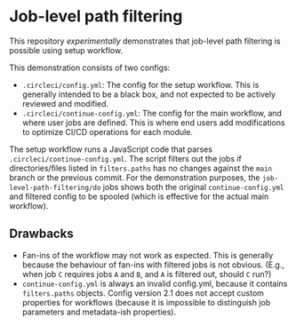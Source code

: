 # Job-level path filtering

This repository _experimentally_ demonstrates that job-level path filtering is possible using setup workflow.

This demonstration consists of two configs:

* `.circleci/config.yml`: The config for the setup workflow. This is generally intended to be a black box, and not expected to be actively reviewed and modified.
* `.circleci/continue-config.yml`: The config for the main workflow, and where user jobs are defined. This is where end users add modifications to optimize CI/CD operations for each module.

The setup workflow runs a JavaScript code that parses `.circleci/continue-config.yml`. The script filters out the jobs if directories/files listed in `filters.paths` has no changes against the `main` branch or the previous commit. For the demonstration purposes, the `job-level-path-filtering/do` jobs shows both the original `continue-config.yml` and filtered config to be spooled (which is effective for the actual main workflow).

## Drawbacks

* Fan-ins of the workflow may not work as expected. This is generally because the behaviour of fan-ins with filtered jobs is not obvious. (E.g., when job `C` requires jobs `A` and `B`, and `A` is filtered out, should `C` run?)
* `continue-config.yml` is always an invalid config.yml, because it contains `filters.paths` objects. Config version 2.1 does not accept custom properties for workflows (because it is impossible to distinguish job parameters and metadata-ish properties).
